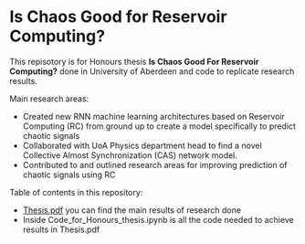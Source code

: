 # Is Chaos Good for Reservoir Computing?

This repisotory is for Honours thesis **Is Chaos Good For Reservoir Computing?** done in University of Aberdeen and code to replicate research results.

Main research areas:
- Created new RNN machine learning architectures based on Reservoir Computing (RC) from ground up to create a model specifically to predict chaotic signals
- Collaborated with UoA Physics department head to find a novel Collective Almost Synchronization (CAS) network model.
- Contributed to and outlined research areas for improving prediction of chaotic signals using RC

Table of contents in this repository:
- [Thesis.pdf](https://github.com/justsvykas/Is-Chaos-Good-For-Reservoir-Computing-/blob/main/Thesis.pdf) you can find the main results of research done
- Inside Code_for_Honours_thesis.ipynb is all the code needed to achieve results in Thesis.pdf
